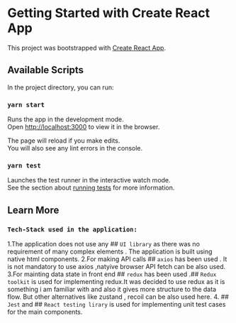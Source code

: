 # Getting Started with Create React App

This project was bootstrapped with [Create React App](https://github.com/facebook/create-react-app).

## Available Scripts

In the project directory, you can run:

### `yarn start`

Runs the app in the development mode.\
Open [http://localhost:3000](http://localhost:3000) to view it in the browser.

The page will reload if you make edits.\
You will also see any lint errors in the console.

### `yarn test`

Launches the test runner in the interactive watch mode.\
See the section about [running tests](https://facebook.github.io/create-react-app/docs/running-tests) for more information.


## Learn More

### `Tech-Stack used in the application:`
1.The application does not use any ## `UI library` as there was no requirement of many complex elements . The application is built
  using native html components.
2.For making API calls ## `axios` has been used . It is not mandatory to use axios ,natyive browser API fetch can be also used.
3.For mainting data state in front end  ## `redux` has been used .## `Redux toolkit` is used for implementing redux.It was decided to use redux as it is something i am familiar with and also it gives more structure to the data flow.  But other alternatives like zustand , recoil can be also used here.
4. ## `Jest` and ## `React testing lirary` is used for implementing unit test cases for the main components.